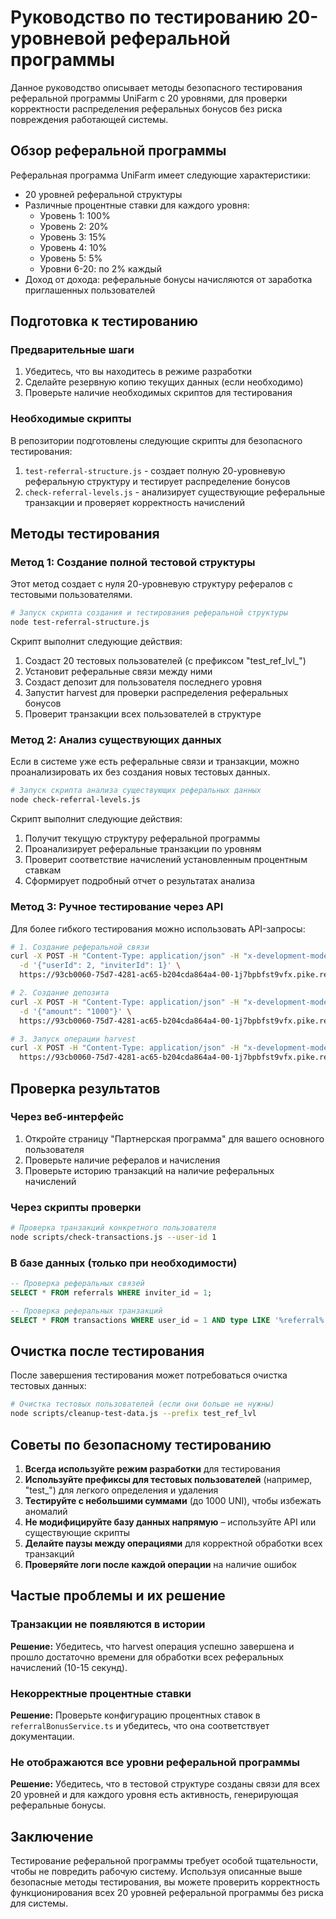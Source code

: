 # Руководство по тестированию 20-уровневой реферальной программы

Данное руководство описывает методы безопасного тестирования реферальной программы UniFarm с 20 уровнями, для проверки корректности распределения реферальных бонусов без риска повреждения работающей системы.

## Обзор реферальной программы

Реферальная программа UniFarm имеет следующие характеристики:
- 20 уровней реферальной структуры
- Различные процентные ставки для каждого уровня:
  - Уровень 1: 100%
  - Уровень 2: 20%
  - Уровень 3: 15%
  - Уровень 4: 10%
  - Уровень 5: 5%
  - Уровни 6-20: по 2% каждый
- Доход от дохода: реферальные бонусы начисляются от заработка приглашенных пользователей

## Подготовка к тестированию

### Предварительные шаги

1. Убедитесь, что вы находитесь в режиме разработки
2. Сделайте резервную копию текущих данных (если необходимо)
3. Проверьте наличие необходимых скриптов для тестирования

### Необходимые скрипты

В репозитории подготовлены следующие скрипты для безопасного тестирования:

1. `test-referral-structure.js` - создает полную 20-уровневую реферальную структуру и тестирует распределение бонусов
2. `check-referral-levels.js` - анализирует существующие реферальные транзакции и проверяет корректность начислений

## Методы тестирования

### Метод 1: Создание полной тестовой структуры

Этот метод создает с нуля 20-уровневую структуру рефералов с тестовыми пользователями.

```bash
# Запуск скрипта создания и тестирования реферальной структуры
node test-referral-structure.js
```

Скрипт выполнит следующие действия:
1. Создаст 20 тестовых пользователей (с префиксом "test_ref_lvl_")
2. Установит реферальные связи между ними
3. Создаст депозит для пользователя последнего уровня
4. Запустит harvest для проверки распределения реферальных бонусов
5. Проверит транзакции всех пользователей в структуре

### Метод 2: Анализ существующих данных

Если в системе уже есть реферальные связи и транзакции, можно проанализировать их без создания новых тестовых данных.

```bash
# Запуск скрипта анализа существующих реферальных данных
node check-referral-levels.js
```

Скрипт выполнит следующие действия:
1. Получит текущую структуру реферальной программы
2. Проанализирует реферальные транзакции по уровням
3. Проверит соответствие начислений установленным процентным ставкам
4. Сформирует подробный отчет о результатах анализа

### Метод 3: Ручное тестирование через API

Для более гибкого тестирования можно использовать API-запросы:

```bash
# 1. Создание реферальной связи
curl -X POST -H "Content-Type: application/json" -H "x-development-mode: true" \
  -d '{"userId": 2, "inviterId": 1}' \
  https://93cb0060-75d7-4281-ac65-b204cda864a4-00-1j7bpbfst9vfx.pike.replit.dev:3000/api/referral/create-relationship

# 2. Создание депозита
curl -X POST -H "Content-Type: application/json" -H "x-development-mode: true" -H "x-development-user-id: 2" \
  -d '{"amount": "1000"}' \
  https://93cb0060-75d7-4281-ac65-b204cda864a4-00-1j7bpbfst9vfx.pike.replit.dev:3000/api/uni-farming/deposit

# 3. Запуск операции harvest
curl -X POST -H "Content-Type: application/json" -H "x-development-mode: true" -H "x-development-user-id: 2" \
  https://93cb0060-75d7-4281-ac65-b204cda864a4-00-1j7bpbfst9vfx.pike.replit.dev:3000/api/uni-farming/harvest
```

## Проверка результатов

### Через веб-интерфейс

1. Откройте страницу "Партнерская программа" для вашего основного пользователя
2. Проверьте наличие рефералов и начисления
3. Проверьте историю транзакций на наличие реферальных начислений

### Через скрипты проверки

```bash
# Проверка транзакций конкретного пользователя
node scripts/check-transactions.js --user-id 1
```

### В базе данных (только при необходимости)

```sql
-- Проверка реферальных связей
SELECT * FROM referrals WHERE inviter_id = 1;

-- Проверка реферальных транзакций
SELECT * FROM transactions WHERE user_id = 1 AND type LIKE '%referral%';
```

## Очистка после тестирования

После завершения тестирования может потребоваться очистка тестовых данных:

```bash
# Очистка тестовых пользователей (если они больше не нужны)
node scripts/cleanup-test-data.js --prefix test_ref_lvl
```

## Советы по безопасному тестированию

1. **Всегда используйте режим разработки** для тестирования
2. **Используйте префиксы для тестовых пользователей** (например, "test_") для легкого определения и удаления
3. **Тестируйте с небольшими суммами** (до 1000 UNI), чтобы избежать аномалий
4. **Не модифицируйте базу данных напрямую** – используйте API или существующие скрипты
5. **Делайте паузы между операциями** для корректной обработки всех транзакций
6. **Проверяйте логи после каждой операции** на наличие ошибок

## Частые проблемы и их решение

### Транзакции не появляются в истории

**Решение:** Убедитесь, что harvest операция успешно завершена и прошло достаточно времени для обработки всех реферальных начислений (10-15 секунд).

### Некорректные процентные ставки

**Решение:** Проверьте конфигурацию процентных ставок в `referralBonusService.ts` и убедитесь, что она соответствует документации.

### Не отображаются все уровни реферальной программы

**Решение:** Убедитесь, что в тестовой структуре созданы связи для всех 20 уровней и для каждого уровня есть активность, генерирующая реферальные бонусы.

## Заключение

Тестирование реферальной программы требует особой тщательности, чтобы не повредить рабочую систему. Используя описанные выше безопасные методы тестирования, вы можете проверить корректность функционирования всех 20 уровней реферальной программы без риска для системы.
